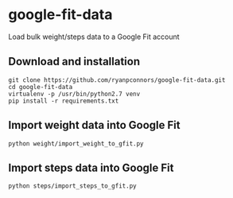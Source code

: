 # google-fit-data
Load bulk weight/steps data to a Google Fit account

## Download and installation
```
git clone https://github.com/ryanpconnors/google-fit-data.git
cd google-fit-data
virtualenv -p /usr/bin/python2.7 venv
pip install -r requirements.txt
```

## Import weight data into Google Fit
```
python weight/import_weight_to_gfit.py
```

## Import steps data into Google Fit
```
python steps/import_steps_to_gfit.py
```
